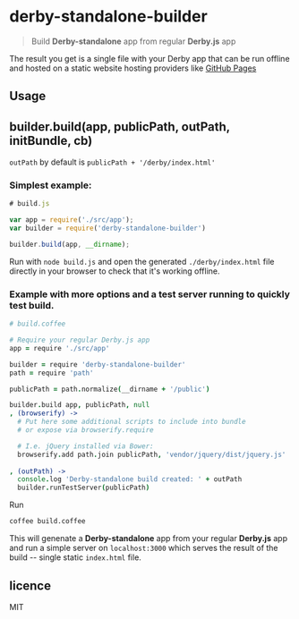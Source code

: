 # derby-standalone-builder

> Build **Derby-standalone** app from regular **Derby.js** app

The result you get is a single file with your Derby app that can be 
run offline and hosted on a static website hosting providers like
[GitHub Pages](https://pages.github.com/)


## Usage

## builder.build(app, publicPath, outPath, initBundle, cb)

`outPath` by default is `publicPath + '/derby/index.html'`

### Simplest example:

```js
# build.js

var app = require('./src/app');
var builder = require('derby-standalone-builder')

builder.build(app, __dirname);
```

Run with `node build.js` and open the generated `./derby/index.html` file
directly in your browser to check that it's working offline.

### Example with more options and a test server running to quickly test build.

```coffee
# build.coffee

# Require your regular Derby.js app
app = require './src/app'

builder = require 'derby-standalone-builder'
path = require 'path'

publicPath = path.normalize(__dirname + '/public') 

builder.build app, publicPath, null
, (browserify) ->
  # Put here some additional scripts to include into bundle 
  # or expose via browserify.require  

  # I.e. jQuery installed via Bower:
  browserify.add path.join publicPath, 'vendor/jquery/dist/jquery.js'  
  
, (outPath) ->  
  console.log 'Derby-standalone build created: ' + outPath
  builder.runTestServer(publicPath)
```

Run 

```bash
coffee build.coffee
```

This will genenate a **Derby-standalone** app from your regular **Derby.js** 
app and run a simple server on `localhost:3000` which serves the result of 
the build -- single static `index.html` file.


## licence

MIT